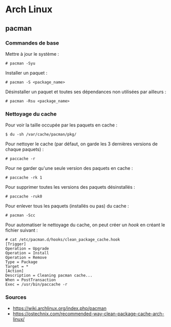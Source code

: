 Arch Linux
==========

## pacman

### Commandes de base

Mettre à jour le système :
```
# pacman -Syu
```

Installer un paquet :
```
# pacman -S <package_name>
```

Désinstaller un paquet et toutes ses dépendances non utilisées par ailleurs :
```
# pacman -Rsu <package_name>
```

### Nettoyage du cache

Pour voir la taille occupée par les paquets en cache :
```
$ du -sh /var/cache/pacman/pkg/
```

Pour nettoyer le cache (par défaut, on garde les 3 dernières versions de
chaque paquets) :
```
# paccache -r
```

Pour ne garder qu'une seule version des paquets en cache :
```
# paccache -rk 1
```

Pour supprimer toutes les versions des paquets désinstallés :
```
# paccache -ruk0
```

Pour enlever tous les paquets (installés ou pas) du cache :
```
# pacman -Scc
```

Pour automatiser le nettoyage du cache, on peut créer un *hook* en créant le
fichier suivant :
```
# cat /etc/pacman.d/hooks/clean_package_cache.hook
[Trigger]
Operation = Upgrade
Operation = Install
Operation = Remove
Type = Package
Target = *
[Action]
Description = Cleaning pacman cache...
When = PostTransaction
Exec = /usr/bin/paccache -r
```

### Sources
- <https://wiki.archlinux.org/index.php/pacman>
- <https://ostechnix.com/recommended-way-clean-package-cache-arch-linux/>
